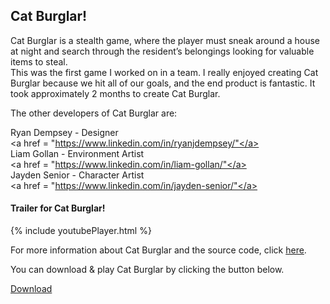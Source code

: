 <script async defer src="https://buttons.github.io/buttons.js"></script>
<div class="Cat Burglar">
<h2>Cat Burglar!</h2>
<p>Cat Burglar is a stealth game, where the player must sneak around a house at night and search through the resident’s belongings looking for valuable items to steal.<br>
This was the first game I worked on in a team. I really enjoyed creating Cat Burglar because we hit all of our goals, and the end product is fantastic. It took approximately 2 months to create Cat Burglar.<br></p>
<p>The other developers of Cat Burglar are: <br>

Ryan Dempsey - Designer <br>
<a href = "https://www.linkedin.com/in/ryanjdempsey/"</a> <br>
Liam Gollan - Environment Artist <br>
<a href = "https://www.linkedin.com/in/liam-gollan/"</a> <br>
Jayden Senior - Character Artist <br>
<a href = "https://www.linkedin.com/in/jayden-senior/"</a> <br>
</p>

<h4>Trailer for Cat Burglar!</h4>
{% include youtubePlayer.html %}

<p>For more information about Cat Burglar and the source code, 
click <a href ="https://github.com/stevencoombe/Game-Dev-Sim/" title="Cat Burglar GitHub Page">here</a>.</p>

<p>You can download & play Cat Burglar by clicking the button below.</p>
<a class="github-button" href="https://github.com/stevencoombe/Game-Dev-Sim/releases/download/1.0/Cat.Burglar.v1.0.zip" data-color-scheme="no-preference: dark; 
light: dark; dark: dark;" data-icon="octicon-cloud-download" aria-label="Download ntkme/github-buttons on GitHub">Download</a>
